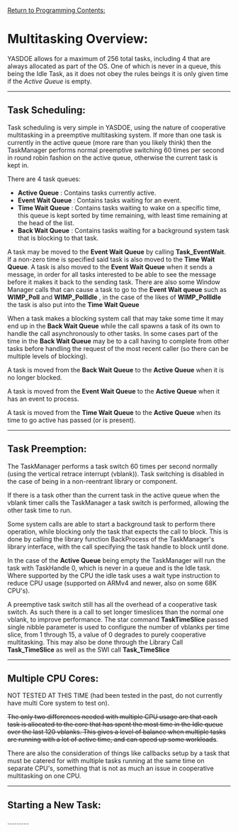 [Return to Programming Contents:](./Index.md)


# Multitasking Overview:

YASDOE allows for a maximum of 256 total tasks, including 4 that are always allocated as part of the OS.  One of which is never in a queue, this being the Idle Task, as it does not obey the rules beings it is only given time if the *Active Queue* is empty.



---
## Task Scheduling:

Task scheduling is very simple in YASDOE, using the nature of cooperative multitasking in a preemptive multitasking system.  If more than one task is currently in the active queue (more rare than you likely think) then the TaskManager performs normal preemptive switching 60 times per second in round robin fashion on the active queue, otherwise the current task is kept in.

There are 4 task queues:
* **Active Queue** : Contains tasks currently active.
* **Event Wait Queue** : Contains tasks waiting for an event.
* **Time Wait Queue** : Contains tasks waiting to wake on a specific time, this queue is kept sorted by time remaining, with least time remaining at the head of the list.
* **Back Wait Queue** : Contains tasks waiting for a background system task that is blocking to that task.

A task may be moved to the **Event Wait Queue** by calling **Task_EventWait**.  If a non-zero time is specified said task is also moved to the **Time Wait Queue**.  A task is also moved to the **Event Wait Queue** when it sends a message, in order for all tasks interested to be able to see the message before it makes it back to the sending task.  There are also some Window Manager calls that can cause a task to go to the **Event Wait queue** such as **WIMP_Poll** and **WIMP_PollIdle** , in the case of the likes of **WIMP_PollIdle** the task is also put into the **Time Wait Queue**

When a task makes a blocking system call that may take some time it may end up in the **Back Wait Queue** while the call spawns a task of its own to handle the call asynchronously to other tasks.  In some cases part of the time in the **Back Wait Queue** may be to a call having to complete from other tasks before handling the request of the most recent caller (so there can be multiple levels of blocking).

A task is moved from the **Back Wait Queue** to the **Active Queue** when it is no longer blocked.

A task is moved from the **Event Wait Queue** to the **Active Queue** when it has an event to process.

A task is moved from the **Time Wait Queue** to the **Active Queue** when its time to go active has passed (or is present).



---
## Task Preemption:

The TaskManager performs a task switch 60 times per second normally (using the vertical retrace interrupt (vblank)).  Task switching is disabled in the case of being in a non-reentrant library or component.

If there is a task other than the current task in the active queue when the vblank timer calls the TaskManager a task switch is performed, allowing the other task time to run.

Some system calls are able to start a background task to perform there operation, while blocking only the task that expects the call to block.  This is done by calling the library function BackProcess of the TaskManager's library interface, with the call specifying the task handle to block until done.

In the case of the **Active Queue** being empty the TaskManager will run the task with TaskHandle 0, which is never in a queue and is the Idle task.  Where supported by the CPU the idle task uses a wait type instruction to reduce CPU usage (supported on ARMv4 and newer, also on some 68K CPU's).

A preemptive task switch still has all the overhead of a cooperative task switch.  As such there is a call to set longer timeslices than the normal one vblank, to improve performance.  The star command **TaskTimeSlice** passed single nibble parameter is used to configure the number of vblanks per time slice, from 1 through 15, a value of 0 degrades to purely cooperative multitasking.  This may also be done through the Library Call **Task_TimeSlice** as well as the SWI call **Task_TimeSlice**


---

## Multiple CPU Cores:

NOT TESTED AT THIS TIME (had been tested in the past, do not currently have multi Core system to test on).

~~The only two differences needed with multiple CPU usage are that each task is allocated to the core that has spent the most time in the Idle queue over the last 120 vblanks. This gives a level of balance when multiple tasks are running with a lot of active time, and can speed up some workloads~~.

There are also the consideration of things like callbacks setup by a task that must be catered for with multiple tasks running at the same time on separate CPU's, something that is not as much an issue in cooperative multitasking on one CPU.



---
## Starting a New Task:

............
